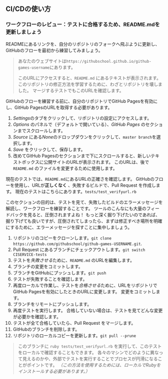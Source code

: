 ## CI/CDの使い方

### ワークフローのレビュー：テストに合格するため、README.mdを更新しましょう

READMEにあるリンクを、自分のリポジトリのフォークへ飛ぶように更新し、GitHubのフローを最初から練習してみましょう。

> あなたのウェブサイトは`https://githubschool.github.io/github-games-username`にあります。
>
> このURLにアクセスすると、`README.md` にあるテキストが表示されます。 このリポジトリの修正方法を学習するために、わざとリポジトリを壊しました。 マージするテストでもこのURLを確認します。

GitHubのフローを練習する前に、自分のリポジトリでGitHub Pagesを有効にし、GitHub PagesのURLを取得する必要があります。

1. *Settings*のタブをクリックして、リポジトリの設定にアクセスします。
2. *Options* のパネルで（デフォルトで開いている）、*GitHub Pages* のセクションまでスクロールします。
3. *Source* にある*None*のドロップダウンをクリックして、`master branch`を選択します。
4. *Save* をクリックして、保存します。
5. 改めてGitHub Pagesのセクションまで下にスクロールすると、新しいテキストボックスに公開サイトのURLが表示されます。 このURLは、後で`README.md` のファイルを変更するために使用します。

現在のテストでは、`README.md`にあるURLの正確さを確認します。 GitHubのフローを使用し、URLが**正しくなく** 、失敗するビルドで、Pull Request を作成します。 現在のテストはこちらにあります。`tests/test_verifyurl.rb`

このセクションの目的は、テストを見て、失敗したビルドのエラーメッセージを解読し、ワークフローを練習することです。 ツールのこんなにも大量のフィードバックを見ると、圧倒されますよね！ もっと深く掘り下げたいのであれば、掘り下げても良いですが、圧倒されてしまったら、まずは修正すべき場所を明確にするために、エラーメッセージを探すことに集中しましょう。

1. リポジトリのコピーをクローンします。`git clone https://github.com/githubschool/github-games-USERNAME.git`.
2. Pull Request にあるブランチにチェックアウトします。`git switch CISERVICE-tests`
3. テストを*失敗させる*ために、`README.md` のURLを編集します。
4. ブランチの変更をコミットします。
5. ブランチをGitHubにプッシュします。`git push`
6. テストが失敗することを確認します。
7. 再度ローカルで作業し、テストを*合格させる*ために、URLをリポジトリでGitHub Pagesを有効にしたときのURLに変更します。 変更をコミットします。
8. ブランチをリモートにプッシュします。
9. 再度テストを実行します。 合格していない場合は、テストを見てどんな変更が必要かを確認します。
10. テストが全て合格していたら、Pull Request をマージします。
11. GitHubのブランチを削除します。
12. リポジトリのローカルコピーを更新します。`git pull --prune`

> このブランチに `ruby tests/test_verifyurl.rb` を実行して、このテストをローカルで確認することもできます。 各々のマシンでどのように異なって見えるのかや、外部でテストを実行することでプロセスが円滑になることがポイントです。 *（この方法を使用するためには、ローカルでRubyをインストールする必要があります。）*
